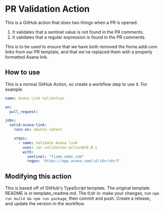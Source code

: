 # PR Validation Action

This is a GitHub action that does two things when a PR is opened. 

1. It validates that a sentinel value is not found in the PR comments.
2. It validates that a regular expression is found in the PR comments.

This is to be used to ensure that we have both removed the fixme.addi.com links from our PR template, and that we've
replaced them with a properly formatted Asana link.

## How to use
This is a normal GitHub Action, so create a workflow step to use it. For example

```yaml
name: Asana Link Validation

on:
  pull_request:

jobs:
  valid-asana-link:
    runs-on: ubuntu-latest

    steps:
      - name: Validate Asana link
        uses: /pr-validation-action@v0.0.1
        with:
          sentinel: "fixme.addi.com"
          regex: 'https://app.asana.com/\d/\d+/\d+/f'
```

## Modifying this action
This is based off of GitHub's TypeScript template. The original template README is in template_readme.md.
The tl;dr is: make your changes, run `npm run build && npm run package`, then commit and push. 
Create a release, and update the version in the workflow.

